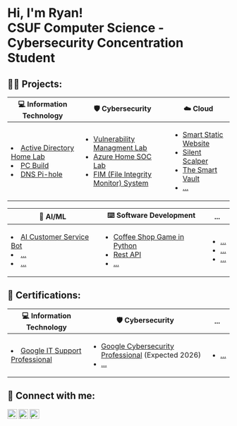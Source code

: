 <h1>Hi, I'm Ryan! <br/> CSUF Computer Science - Cybersecurity Concentration Student </a></h1>

<h2>👨‍💻 Projects:</h2>


<table>
  <thead>
    <tr>
      <th>💻 Information Technology</th>
      <th>🛡️ Cybersecurity</th>
      <th>☁️ Cloud</th>
    </tr>
  </thead>
  <tbody>
    <tr>
      <td>
        <li><a href = https://github.com/Ryan4012/ActiveDirectoryLab>Active Directory Home Lab</a></li>
        <li><a href = https://github.com/Ryan4012/PC-Build>PC Build</a></li>
        <li><a href = https://github.com/Ryan4012/DNS-Pi-Hole>DNS Pi-hole</a></li>
      </td>
      <td>
        <ul>
          <li><a href = https://github.com/Ryan4012/VulnerabilityManagementLab>Vulnerability Managment Lab</a></li>
          <li><a href = https://github.com/Ryan4012/AzureHomeSOCLab>Azure Home SOC Lab</a></li>
          <li><a href = https://github.com/Ryan4012/FIM>FIM (File Integrity Monitor) System</a></li>
        </ul>
      </td>
      <td>
        <ul>
          <li><a href = https://github.com/Ryan4012/>Smart Static Website</a></li>
          <li><a href = https://github.com/Ryan4012/>Silent Scalper</a></li>
          <li><a href = https://github.com/Ryan4012/>The Smart Vault</a></li>
          <li><a href = >...</a></li>
        </ul>
      </td>
    </tr>
  </tbody>
</table>
<b></b>
<table>
  <thead>
    <tr>
      <th>🤖 AI/ML</th>
      <th>⌨️ Software Development</th>
      <th>...</th>
    </tr>
  </thead>
  <tbody>
    <tr>
      <td>
        <li><a href = https://github.com/Ryan4012/>AI Customer Service Bot</a></li>
        <li><a href = https://github.com/Ryan4012/>...</a></li>
        <li><a href = https://github.com/Ryan4012/>...</a></li>
      </td>
      <td>
        <ul>
          <li><a href = https://github.com/Ryan4012/CoffeeShopGame>Coffee Shop Game in Python</a></li>
          <li><a href = https://github.com/Ryan4012/>Rest API</a></li>
          <li><a href = https://github.com/Ryan4012/>...</a></li>
        </ul>
      </td>
      <td>
        <ul>
          <li><a href = >...</a></li>
          <li><a href = >...</a></li>
          <li><a href = >...</a></li>
        </ul>
      </td>
    </tr>
  </tbody>
</table>


<h2>📄 Certifications:</h2>

<table>
  <thead>
    <tr>
      <th>💻 Information Technology</th>
      <th>🛡️ Cybersecurity</th>
      <th>...</th>
    </tr>
  </thead>
  <tbody>
    <tr>
      <td>
        <li><a href = https://www.coursera.org/account/accomplishments/specialization/FZH7VG7NBDH7>Google IT Support Professional</a></li>
      </td>
      <td>
        <ul>
          <li><a href = https://github.com/Ryan4012/CoffeeShopGame>Google Cybersecurity Professional</a> (Expected 2026) </li>
          <li><a href = https://github.com/Ryan4012/>...</a></li>
        </ul>
      </td>
      <td>
        <ul>
          <li><a href = >...</a></li>
        </ul>
      </td>
    </tr>
  </tbody>
</table>

<h2> 🤳 Connect with me:</h2>

[<img align="left" alt="RyanFranson | LinkedIn" width="22px" src="https://cdn.jsdelivr.net/npm/simple-icons@v3/icons/linkedin.svg" />][linkedin]
[<img align="left" alt=" | X" width="22px" src="https://upload.wikimedia.org/wikipedia/commons/5/53/X_logo_2023_original.svg" />][x]
[<img align="left" alt=" | Instagram" width="22px" src="https://cdn.jsdelivr.net/npm/simple-icons@v3/icons/instagram.svg" />][instagram]

[linkedin]: https://linkedin.com/in/ryan-franson
[x]: https://x.com/
[instagram]: https://www.instagram.com//


<!--
**Ryan4012/ryan4012** is a ✨ _special_ ✨ repository because its `README.md` (this file) appears on your GitHub profile.

Here are some ideas to get you started:

- 🔭 I’m currently working on ...
- 🌱 I’m currently learning ...
- 👯 I’m looking to collaborate on ...
- 🤔 I’m looking for help with ...
- 💬 Ask me about ...
- 📫 How to reach me: ...
- 😄 Pronouns: ...
- ⚡ Fun fact: ...
-->
